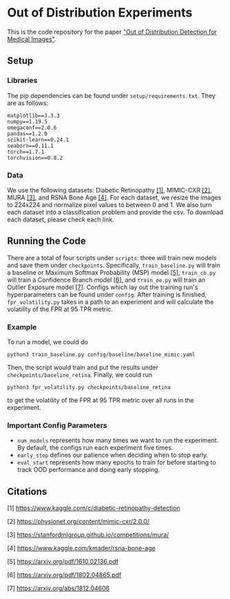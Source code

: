 # Out of Distribution Experiments
This is the code repository for the paper 
["Out of Distribution Detection for Medical Images"](https://link.springer.com/chapter/10.1007/978-3-030-87735-4_10).

## Setup

### Libraries
The pip dependencies can be found under `setup/requirements.txt`. They are as follows:
```
matplotlib==3.3.3
numpy==1.19.5
omegaconf==2.0.6
pandas==1.2.0
scikit-learn==0.24.1
seaborn==0.11.1
torch==1.7.1
torchvision==0.8.2
```

### Data
We use the following datasets: Diabetic Retinopathy [[1]](#1), MIMIC-CXR [[2]](#2), MURA [[3]](#3), 
and RSNA Bone Age [[4]](#4). For each dataset, we resize the images to 224x224 and normalize pixel
values to between 0 and 1. We also turn each dataset into a classification problem and provide the
csv. To download each dataset, please check each link.

## Running the Code
There are a total of four scripts under `scripts`: three will train new models and save them under
`checkpoints`. Specifically, `train_baseline.py` will train a baseline or Maximum Softmax 
Probability (MSP) model [[5]](#5), `train_cb.py` will train a Confidence Branch model [[6]](#6), 
and `train_oe.py` will train an Outlier Exposure model [[7]](#7). Configs which lay out the 
training run's hyperparameters can be found under `config`. After training is finished,
 `fpr_volatility.py` takes in a path to an experiment and will calculate the volatility of the 
 FPR at 95 TPR metric.

### Example
To run a model, we could do

```
python3 train_baseline.py config/baseline/baseline_mimic.yaml
```

Then, the script would train and put the results under `checkpoints/baseline_retina`. Finally, we
could run

```
python3 fpr_volatility.py checkpoints/baseline_retina
```

to get the volatility of the FPR at 95 TPR metric over all runs in the experiment.

### Important Config Parameters
- `num_models` represents how many times we want to run the experiment. By default, the configs run 
each experiment five times.
- `early_stop` defines our patience when deciding when to stop early.
- `eval_start` represents how many epochs to train for before starting to track OOD performance 
and doing early stopping.

## Citations
<a id="1">[1]</a> 
https://www.kaggle.com/c/diabetic-retinopathy-detection

<a id="2">[2]</a> 
https://physionet.org/content/mimic-cxr/2.0.0/

<a id="3">[3]</a> 
https://stanfordmlgroup.github.io/competitions/mura/

<a id="4">[4]</a> 
https://www.kaggle.com/kmader/rsna-bone-age

<a id="5">[5]</a> 
https://arxiv.org/pdf/1610.02136.pdf

<a id="6">[6]</a> 
https://arxiv.org/pdf/1802.04865.pdf

<a id="7">[7]</a> 
https://arxiv.org/abs/1812.04606
